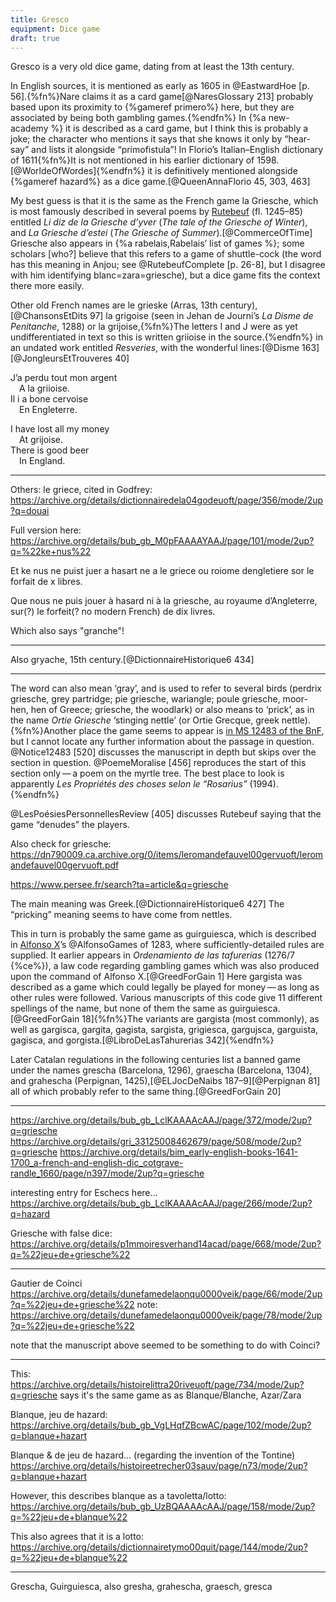 ```yaml
---
title: Gresco
equipment: Dice game
draft: true
---
```


<p class="lead"><span class="aka">Gresco</span> is a very old dice game, dating from at least the 13th century.</p>

In English sources, it is mentioned as early as 1605 in @EastwardHoe [p. 56].{%fn%}Nare claims it as a card game[@NaresGlossary 213] probably based upon its proximity to {%gameref primero%} here, but they are associated by being both gambling games.{%endfn%} In {%a new-academy %} it is described as a card game, but I think this is probably a joke; the character who mentions it says that she knows it only by “hear-say” and lists it alongside “primofistula”!
In Florio’s Italian–English dictionary of 1611{%fn%}It is not mentioned in his earlier dictionary of 1598.[@WorldeOfWordes]{%endfn%} it is definitively mentioned alongside {%gameref hazard%} as a dice game.[@QueenAnnaFlorio 45, 303, 463]

My best guess is that it is the same as the French game <span lang="fr">la Griesche</span>, which is most famously described in several poems by [Rutebeuf](https://en.wikipedia.org/wiki/Rutebeuf) (fl. 1245–85) entitled <cite lang="fr">Li diz de la Griesche d’yver</cite> (<cite>The tale of the Griesche of Winter</cite>), and <cite lang="fr">La Griesche d’estei</cite> (<cite>The Griesche of Summer</cite>)<!--, and <cite lang="fr">Li diz des ribaux de greive</cite>-->.[@CommerceOfTime] Griesche also appears in {%a rabelais,Rabelais’ list of games %}; some scholars [who?] believe that this refers to a game of shuttle-cock (the word has this meaning in Anjou; see @RutebeufComplete [p. 26-8], but I disagree with him identifying blanc=zara=griesche), but a dice game fits the context there more easily.

Other old French names are <span lang="fr" class="aka">le grieske</span> (Arras, 13th century),[@ChansonsEtDits 97] <span lang="fr" class="aka">la grigoise</span> (seen in Jehan de Journi’s <cite lang="fr">La Disme de Penitanche</cite>, 1288) or <span lang="fr" class="aka">la grijoise</span>,{%fn%}The letters I and J were as yet undifferentiated in text so this is written <span lang="fr" class="aka">griioise</span> in the source.{%endfn%} in an undated work entitled <cite lang="fr">Resveries</cite>, with the wonderful lines:[@Disme 163][@JongleursEtTrouveres 40]

<div class="multi">
<p lang="fr">
J’a perdu tout mon argent<br/>
&emsp;A la griioise.<br>
Il i a bone cervoise<br/>
&emsp;En Engleterre.
</p>
<p>
I have lost all my money<br/>
&emsp;At <span lang="fr">grijoise</span>.<br/>
There is good beer<br/>
&emsp;In England.
</p>
</div>

---

Others: le griece, cited in Godfrey: https://archive.org/details/dictionnairedela04godeuoft/page/356/mode/2up?q=douai


Full version here: https://archive.org/details/bub_gb_M0pFAAAAYAAJ/page/101/mode/2up?q=%22ke+nus%22

Et ke nus ne puist juer a hasart ne a le griece ou roiome dengletiere sor le forfait de x libres.

Que nous ne puis jouer à hasard ni à la griesche, au royaume d’Angleterre, sur(?) le forfeit(? no modern French) de dix livres.

Which also says "granche"!

---

Also <span lang="fr">gryache</span>, 15th century.[@DictionnaireHistorique6 434]

---

The word can also mean ‘gray’, and is used to refer to several birds (perdrix griesche, grey partridge; pie griesche, wariangle; poule griesche, moor-hen, hen of Greece;<!-- https://archive.org/details/bim_early-english-books-1475-1640_a-dictionarie-of-the-fre_cotgrave-randle_1611/page/n499/mode/2up?q=griesche--> griesche, the woodlark) or also means to ‘prick’, as in the name <cite>Ortie Griesche</cite> ‘stinging nettle’ (or Ortie Grecque, greek nettle).<!-- https://archive.org/details/bim_early-english-books-1475-1640_a-dictionarie-of-the-fre_cotgrave-randle_1611/page/n675/mode/2up?q=griesche --><!-- https://archive.org/details/bub_gb_C47LbJ2Wo7IC/page/n161/mode/2up?q=griesche --><!-- https://archive.org/details/mobot31753000811155/page/131/mode/2up?q=griesche -->{%fn%}Another place the game seems to appear is [in MS 12483 of the BnF](https://archive.org/details/bub_gal_ark_12148_btv1b8454680s/page/n15/mode/2up?q=griesche), but I cannot locate any further information about the passage in question. @Notice12483 [520] discusses the manuscript in depth but skips over the section in question. @PoemeMoralise [456] reproduces the start of this section only — a poem on the myrtle tree. The best place to look is apparently <cite lang="fr">Les Propriétés des choses selon le “Rosarius”</cite> (1994).{%endfn%}

@LesPoésiesPersonnellesReview [405] discusses Rutebeuf saying that the game “denudes” the players.

Also check for griesche: https://dn790009.ca.archive.org/0/items/leromandefauvel00gervuoft/leromandefauvel00gervuoft.pdf

https://www.persee.fr/search?ta=article&q=griesche

The main meaning was Greek.[@DictionnaireHistorique6 427] The “pricking” meaning seems to have come from nettles.

This in turn is probably the same game as <span lang="es" class="aka">guirguiesca</span>, which is described in [Alfonso X](https://en.wikipedia.org/wiki/Alfonso_X_of_Castile)’s @AlfonsoGames of 1283, where sufficiently-detailed rules are supplied. It earlier appears in <cite lang="es">Ordenamiento de las tafurerias</cite> (1276/7 {%ce%}), a law code regarding gambling games which was also produced upon the command of Alfonso X.[@GreedForGain 1] Here <span lang="es" class="aka">gargista</span> was described as a game which could legally be played for money — as long as other rules were followed. Various manuscripts of this code give 11 different spellings of the name, but none of them the same as <span lang="es" class="aka">guirguiesca</span>.[@GreedForGain 18]{%fn%}The variants are <span lang="es">gargista</span> (most commonly), as well as <span lang="es">gargisca, gargita, gagista, sargista, grigiesca, gargujsca, garguista, gagisca</span>, and <span lang="es">gorgista</span>.[@LibroDeLasTahurerias 342]{%endfn%}

Later Catalan regulations in the following centuries list a banned game under the names <span lang="es" class="aka">grescha</span> (Barcelona, 1296), <span lang="es" class="aka">graescha</span> (Barcelona, 1304), and <span lang="es" class="aka">grahescha</span> (Perpignan, 1425),[@ELJocDeNaibs 187–9][@Perpignan 81] all of which probably refer to the same thing.[@GreedForGain 20]


---

https://archive.org/details/bub_gb_LclKAAAAcAAJ/page/372/mode/2up?q=griesche
https://archive.org/details/gri_33125008462679/page/508/mode/2up?q=griesche
https://archive.org/details/bim_early-english-books-1641-1700_a-french-and-english-dic_cotgrave-randle_1660/page/n397/mode/2up?q=griesche


interesting entry for Eschecs here... https://archive.org/details/bub_gb_LclKAAAAcAAJ/page/266/mode/2up?q=hazard

Griesche with false dice: https://archive.org/details/p1mmoiresverhand14acad/page/668/mode/2up?q=%22jeu+de+griesche%22

---

Gautier de Coinci
https://archive.org/details/dunefamedelaonqu0000veik/page/66/mode/2up?q=%22jeu+de+griesche%22
note: https://archive.org/details/dunefamedelaonqu0000veik/page/78/mode/2up?q=%22jeu+de+griesche%22

note that the manuscript above seemed to be something to do with Coinci?

---


This: https://archive.org/details/histoirelittra20riveuoft/page/734/mode/2up?q=griesche
says it's the same game as as Blanque/Blanche, Azar/Zara

Blanque, jeu de hazard: https://archive.org/details/bub_gb_VgLHqfZBcwAC/page/102/mode/2up?q=blanque+hazart

Blanque & de jeu de hazard… (regarding the invention of the Tontine) https://archive.org/details/histoireetrecher03sauv/page/n73/mode/2up?q=blanque+hazart

However, this describes blanque as a tavoletta/lotto: https://archive.org/details/bub_gb_UzBQAAAAcAAJ/page/158/mode/2up?q=%22jeu+de+blanque%22

This also agrees that it is a lotto: https://archive.org/details/dictionnairetymo00quit/page/144/mode/2up?q=%22jeu+de+blanque%22

---



Grescha, Guirguiesca,
also gresha, grahescha, graesch, gresca 
